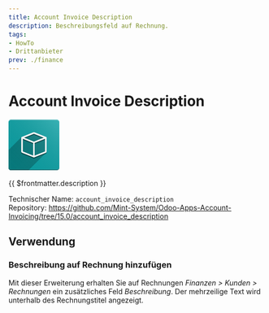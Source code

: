 ```yaml
---
title: Account Invoice Description
description: Beschreibungsfeld auf Rechnung.
tags:
- HowTo
- Drittanbieter
prev: ./finance
---
```

# Account Invoice Description
![icon_oms_box](attachments/icon_oms_box.png)

{{ $frontmatter.description }}

Technischer Name: `account_invoice_description`\
Repository: <https://github.com/Mint-System/Odoo-Apps-Account-Invoicing/tree/15.0/account_invoice_description>

## Verwendung

### Beschreibung auf Rechnung hinzufügen

Mit dieser Erweiterung erhalten Sie auf Rechnungen *Finanzen > Kunden > Rechnungen* ein zusätzliches Feld *Beschreibung*. Der mehrzeilige Text wird unterhalb des Rechnungstitel angezeigt.